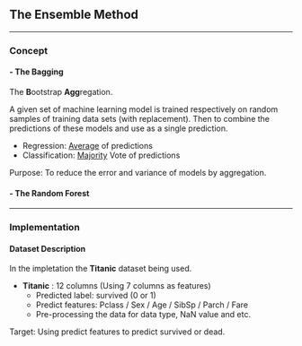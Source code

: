 ## The Ensemble Method

---
### **Concept**
#### - The Bagging
The **B**ootstrap **Agg**regation.

A given set of machine learning model is trained respectively on random samples of training data sets (with replacement). Then to combine the predictions of these models and use as a single prediction.
- Regression: <ins>Average</ins> of predictions
- Classification: <ins>Majority</ins> Vote of predictions

Purpose: To reduce the error and variance of models by aggregation.

#### - The Random Forest 

---
### **Implementation**

#### **Dataset Description**
In the impletation the **Titanic** dataset being used.
- **Titanic** : 12 columns (Using 7 columns as features)
    - Predicted label: survived (0 or 1)
    - Predict features: Pclass / Sex / Age / SibSp / Parch / Fare
    - Pre-processing the data for data type, NaN value and etc.

Target: Using predict features to predict survived or dead.